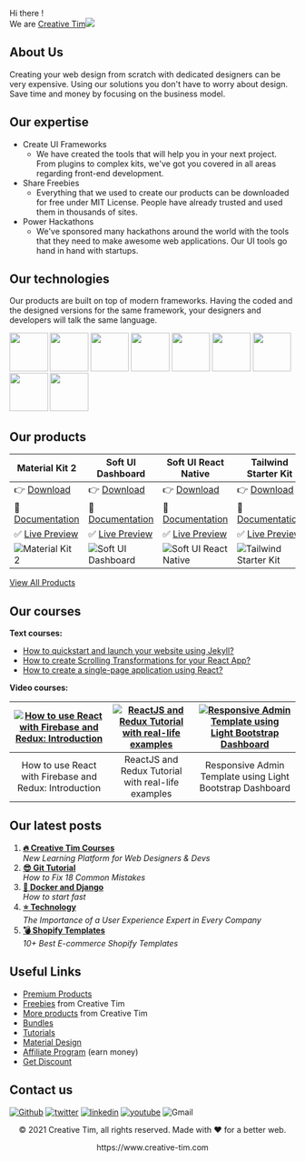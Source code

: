 Hi there !  
We are [Creative Tim](https://www.creative-tim.com/)<img src="https://www.creative-tim.com/assets/logo/logo-ct-white-170d794e447f75aec55c6effdfbedced9dd268ceceece152675ff8f9891e3588.svg" />

## About Us

Creating your web design from scratch with dedicated designers can be very expensive. Using our solutions you don't have to worry about design. Save time and money by focusing on the business model.

## Our expertise

- Create UI Frameworks
  -  We have created the tools that will help you in your next project. From plugins to complex kits, we've got you covered in all areas regarding front-end development.
- Share Freebies
  -  Everything that we used to create our products can be downloaded for free under MIT License. People have already trusted and used them in thousands of sites.
- Power Hackathons
  -  We've sponsored many hackathons around the world with the tools that they need to make awesome web applications. Our UI tools go hand in hand with startups.

## Our technologies

Our products are built on top of modern frameworks. Having the coded and the designed versions for the same framework, your designers and developers will talk the same language.

<p>
  <img src="https://s3.amazonaws.com/creativetim_bucket/tim_static_images/presentation-page/vue.jpg" width="67.5px" />
  <img src="https://s3.amazonaws.com/creativetim_bucket/tim_static_images/presentation-page/angular.jpg" width="67.5px" />
  <img src="https://s3.amazonaws.com/creativetim_bucket/tim_static_images/presentation-page/react.jpg" width="67.5px" />
  <img src="https://s3.amazonaws.com/creativetim_bucket/tim_static_images/presentation-page/bootstrap.jpg" width="67.5px" />
  <img src="https://s3.amazonaws.com/creativetim_bucket/tim_static_images/presentation-page/sass.jpg" width="67.5px" />
  <img src="https://s3.amazonaws.com/creativetim_bucket/tim_static_images/presentation-page/ps.jpg" width="67.5px" />
  <img src="https://s3.amazonaws.com/creativetim_bucket/tim_static_images/presentation-page/sketch.jpg" width="67.5px" />
  <img src="https://s3.amazonaws.com/creativetim_bucket/tim_static_images/presentation-page/figma.jpg" width="67.5px" />
  <img src="https://s3.amazonaws.com/creativetim_bucket/tim_static_images/presentation-page/icon-laravel.jpg" width="67.5px" />
</p>

## Our products

Material Kit 2 | Soft UI Dashboard | Soft UI React Native | Tailwind Starter Kit
-------------- | ----------------- | -------------------- | ---------------------
👉 [Download](https://www.creative-tim.com/product/material-kit) | 👉 [Download](https://www.creative-tim.com/product/soft-ui-dashboard) | 👉 [Download](https://www.creative-tim.com/product/soft-ui-react-native) | 👉 [Download](https://github.com/creativetimofficial/tailwind-starter-kit)
📖 [Documentation](https://www.creative-tim.com/learning-lab/bootstrap/overview/material-kit) | 📖 [Documentation](https://www.creative-tim.com/learning-lab/bootstrap/overview/soft-ui-dashboard) | 📖 [Documentation](https://www.creative-tim.com/learning-lab/react-native/overview/soft) | 📖 [Documentation](https://www.creative-tim.com/learning-lab/tailwind-starter-kit/documentation/download)
✅ [Live Preview](https://demos.creative-tim.com/material-kit/index.html) | ✅ [Live Preview](https://demos.creative-tim.com/soft-ui-dashboard/pages/dashboard.html) | ✅ [Live Preview](https://demos.creative-tim.com/soft-ui-react-native/) | ✅ [Live Preview](https://www.creative-tim.com/learning-lab/tailwind-starter-kit/presentation)
![Material Kit 2](https://s3.amazonaws.com/creativetim_bucket/products/38/original/material-kit.jpg?1633601280) | ![Soft UI Dashboard](https://s3.amazonaws.com/creativetim_bucket/products/450/original/opt_sd_free_thumbnail.jpg?1617715816) | ![Soft UI React Native](https://s3.amazonaws.com/creativetim_bucket/products/490/original/opt_soft_ui_react_native_thumbnail.jpg?1625576346)| ![Tailwind Starter Kit](https://raw.githubusercontent.com/creativetimofficial/public-assets/master/creative-tim/opt_tsp_tailwindcss_thumbnail.jpg)

[View All Products](https://www.creative-tim.com/templates)

## Our courses

**Text courses:**

- [How to quickstart and launch your website using Jekyll?](https://www.creative-tim.com/blog/webdesign/quickstart-launch-website-using-jekyll)
- [How to create Scrolling Transformations for your React App?](https://www.creative-tim.com/blog/webdesign/create-scrolling-transformations-react-app)
- [How to create a single-page application using React?](https://www.creative-tim.com/blog/react/create-single-page-application-using-react)

**Video courses:**

|[![How to use React with Firebase and Redux: Introduction](https://img.youtube.com/vi/BMPHfnAA9iI/mqdefault.jpg)](https://www.creative-tim.com/courses "How to use React with Firebase and Redux: Introduction")|[![ReactJS and Redux Tutorial with real-life examples](https://img.youtube.com/vi/raKV5Rb8oOM/mqdefault.jpg)](https://www.creative-tim.com/courses "ReactJS and Redux Tutorial with real-life examples")|[![Responsive Admin Template using Light Bootstrap Dashboard](https://img.youtube.com/vi/vt5hemH8I9w/mqdefault.jpg)](https://www.creative-tim.com/courses "Responsive Admin Template using Light Bootstrap Dashboard")
|:--:|:--:|:--:|
|How to use React with Firebase and Redux: Introduction|ReactJS and Redux Tutorial with real-life examples|Responsive Admin Template using Light Bootstrap Dashboard|

## Our latest posts

1. **[🔥 Creative Tim Courses](https://www.creative-tim.com/blog/creative-tim/new-learning-resources-web-designers/)** <br> *New Learning Platform for Web Designers & Devs*
2. **[😎 Git Tutorial](https://www.creative-tim.com/blog/educational-tech/git-tutorial-fix-common-mistakes/)** <br> *How to Fix 18 Common Mistakes*
3. **[🙏 Docker and Django](https://www.creative-tim.com/blog/django-template/docker-and-django-how-to-start-fast/)** <br> *How to start fast*
4. **[⭐️ Technology](https://www.creative-tim.com/blog/ux/importance-user-experience-expert/)** <br> *The Importance of a User Experience Expert in Every Company*
5. **[💣 Shopify Templates](https://www.creative-tim.com/blog/shopify-themes/best-ecommerce-shopify-templates/)** <br> *10+ Best E-commerce Shopify Templates*


## Useful Links

- [Premium Products](https://www.creative-tim.com/templates/premium)
- [Freebies](https://www.creative-tim.com/templates/free) from Creative Tim
- [More products](https://www.creative-tim.com/templates) from Creative Tim
- [Bundles](https://www.creative-tim.com/bundles)
- [Tutorials](https://www.youtube.com/channel/UCVyTG4sCw-rOvB9oHkzZD1w)
- [Material Design](https://www.creative-tim.com/design-system/material)
- [Affiliate Program](https://www.creative-tim.com/affiliates/new) (earn money)
- [Get Discount](https://www.creative-tim.com/coupon)

## Contact us

[<img alt="Github" src="https://img.shields.io/badge/GitHub-%2312100E.svg?&style=for-the-badge&logo=Github&logoColor=white" />](https://github.com/creativetimofficial) [<img alt="twitter" src="https://img.shields.io/badge/twitter-%231DA1F2.svg?&style=for-the-badge&logo=twitter&logoColor=white" />](https://twitter.com/CreativeTim) [<img alt="linkedin" src="https://img.shields.io/badge/linkedin-%230077B5.svg?&style=for-the-badge&logo=linkedin&logoColor=white" />](https://www.linkedin.com/in/creative-tim-1b54778b) [<img alt="youtube" src="https://img.shields.io/badge/YouTube-FF0000?style=for-the-badge&logo=youtube&logoColor=white" />](https://www.youtube.com/channel/UCVyTG4sCw-rOvB9oHkzZD1w) <img alt="Gmail" src="https://img.shields.io/badge/Gmail-D14836?style=for-the-badge&logo=gmail&logoColor=white" />

<p align="center"> © 2021 Creative Tim, all rights reserved. Made with ❤️ for a better web. </p>
<p align="center">
https://www.creative-tim.com
</p>
